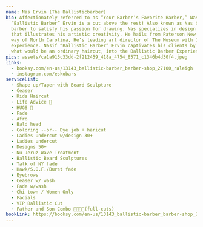 ```yaml
---
name: Nas Ervin (The Ballisticbarber)
bio: Affectionately referred to as “Your Barber’s Favorite Barber,” Nasif
  “Ballistic Barber” Ervin is a cut above the rest! Also known as Nas became a
  barber to satisfy his passion for drawing. Nas specializes in design artistry
  that illustrates his artistic creativity. He hails from Paterson New Jersey by
  way of North Carolina, He’s leading art director of The Museum with 16 years
  experience. Nasif “Ballistic Barber” Ervin captivates his clients by changing
  what would be an ordinary haircut, into the Ballistic Barber Experience!!!
pics: assets/ca1a915c33dd-2f212459_418a_4754_8571_c1346b4d30f4.jpeg
links:
  - booksy.com/en-us/13143_ballistic-barber_barber-shop_27100_raleigh
  - instagram.com/eskobars
serviceList:
  - Shape up/Taper with Beard Sculpture
  - Ceaser
  - Kids Haircut
  - Life Advice 🤔
  - HUGS 🤗
  - Fade
  - Afro
  - Bald head
  - Coloring --or-- Dye job + haricut
  - Ladies Undercut w/design 30+
  - Ladies undercut
  - Designs 50+
  - Nu Jeruz Wave Treatment
  - Ballistic Beard Sculptures
  - Talk of NY fade
  - Hawk/S.O.F./Burst fade
  - Eyebrows
  - Ceaser w/ wash
  - Fade w/wash
  - Chi town / Women Only
  - Facials
  - VIP Ballistic Cut
  - Father and Son Combo 🤜🏾🤛🏾(full-cuts)
bookLink: https://booksy.com/en-us/13143_ballistic-barber_barber-shop_27100_raleigh
---
```

